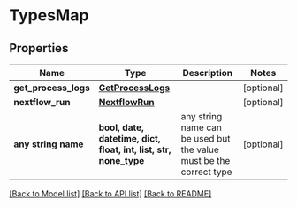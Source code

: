 # TypesMap


## Properties
Name | Type | Description | Notes
------------ | ------------- | ------------- | -------------
**get_process_logs** | [**GetProcessLogs**](GetProcessLogs.md) |  | [optional] 
**nextflow_run** | [**NextflowRun**](NextflowRun.md) |  | [optional] 
**any string name** | **bool, date, datetime, dict, float, int, list, str, none_type** | any string name can be used but the value must be the correct type | [optional]

[[Back to Model list]](../README.md#documentation-for-models) [[Back to API list]](../README.md#documentation-for-api-endpoints) [[Back to README]](../README.md)


